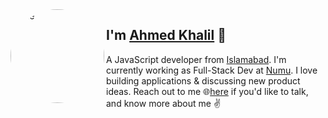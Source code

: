 <img align="left" width="150" height="150" style="border-radius: 50%; filter: grayscale(1);" alt="me" src="https://media.licdn.com/dms/image/C5603AQFFcXU2VK1dqg/profile-displayphoto-shrink_800_800/0/1639576573706?e=1684972800&v=beta&t=qaVbBNzXxfTaTkkl26osoTo-VUWJneIlr8IM89pA_D8"/>


## I'm [Ahmed Khalil][homepage] 👋 

A JavaScript developer from [Islamabad][about-Islamabad]. I'm currently working as Full-Stack Dev at [Numu][numu]. I love building applications & discussing new product ideas. Reach out to me 
🌐[here][web] if you'd like to talk, and know more about me ✌️




[homepage]: https://github.com/linktoahmad
[linkedin]: https://www.linkedin.com/in/ahmed-khalil-3133a9196/
[web]: https://linktoahmad.github.io/
[github]: https://github.com/linktoahmad
[about-Islamabad]: https://www.google.com/search?q=islamabad
[numu]: https://numuworld.com/
